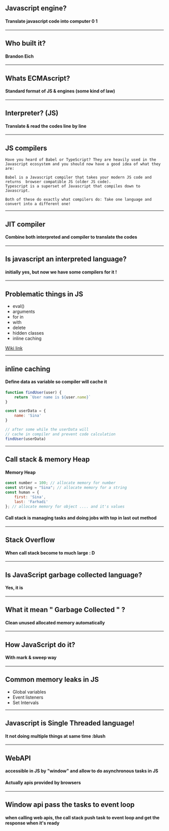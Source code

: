 ## Javascript engine?
#### Translate javascript code into computer 0 1

---

## Who built it?
#### Brandon Eich

---

## Whats ECMAscript?
#### Standard format of JS & engines (some kind of law)

---

## Interpreter? (JS)
#### Translate & read the codes line by line

---

## JS compilers
```
Have you heard of Babel or TypeScript? They are heavily used in the Javascript ecosystem and you should now have a good idea of what they are:

Babel is a Javascript compiler that takes your modern JS code and returns  browser compatible JS (older JS code).
Typescript is a superset of Javascript that compiles down to Javascript.

Both of these do exactly what compilers do: Take one language and convert into a different one!
```

---

## JIT compiler
#### Combine both interpreted and compiler to translate the codes

---

## Is javascript an interpreted language?
#### initially yes, but now we have some compilers for it !

---

## Problematic things in JS

- eval()
- arguments
- for in
- with
- delete
- hidden classes
- inline caching
 
[Wiki link](https://github.com/petkaantonov/bluebird/wiki/Optimization-killers)

---

## inline caching
#### Define data as variable so compiler will cache it

```js
function findUser(user) {
    return `User name is ${user.name}`
}

const userData = {
    name: 'Sina'
}

// after some while the userData will
// cache in compiler and prevent code calculation
findUser(userData)

```

---

## Call stack & memory Heap
#### Memory Heap

```js
const number = 100; // allocate memory for number
const string = "Sina"; // allocate memory for a string
const human = {
    first: 'Sina',
    last: 'Farhadi'
}; // allocate memory for object .... and it's values

```

#### Call stack is managing tasks and doing jobs with top in last out method

---

## Stack Overflow
#### When call stack become to much large : D

---

## Is JavaScript garbage collected language?
#### Yes, it is

---

## What it mean " Garbage Collected " ?
#### Clean unused allocated memory automatically

---

## How JavaScript do it?
#### With mark & sweep way

---

## Common memory leaks in JS

- Global variables
- Event listeners
- Set Intervals

---

## Javascript is Single Threaded language!
#### It not doing multiple things at same time :blush

---

## WebAPI
#### accessible in JS by "window" and allow to do asynchronous tasks in JS
#### Actually apis provided by browsers

---

## Window api pass the tasks to event loop
#### when calling web apis, the call stack push task to event loop and get the response when it's ready